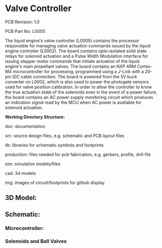 <h1>Valve Controller</h1>

<p>PCB Revision: 1.0</p>
<p>PCB Part No: L0005</p>
<p>The liquid engine's valve controller (L0005) contains the processor responsible for managing valve actuation commands issued by the liquid engine controller (L0002). The board contains opto-isolated solid state relays for solenoid actuation and a Pulse Width Modulation interface for issuing stepper motor commands that initiate actuation of the liquid engine's main propellant valves. The board contains an NXP ARM Cortex-M4 microcontroller for processing, programmed using a J-Link with a 20-pin IDC cable connection. The board is powered from the 5V buck converter on L0002, which is also used to power the photogate sensors used for valve position calibration. In order to allow the controller to know the true actuation state of the solenoids even in the event of a power failure, the board contains an AC power supply monitoring circuit which produces an indication signal read by the MCU when AC power is available for solenoid actuation. </p>

<p><b>Working Directory Structure:</b></p>

<p>
   doc: documentation
   
   src: source design files, e.g. schematic and PCB layout files

   lib: libraries for schematic symbols and footprints

   production: files needed for pcb fabrication, e.g. gerbers, profile, drill file

   sim: simulation models/files 

   cad: 3d models
  
   img: images of circuit/footprints for github display 
</p>

<h2>3D Model: </h2>

<h2>Schematic: </h2>

<h3>Microcontroller:</h3>

<h3>Solenoids and Ball Valves</h3>
